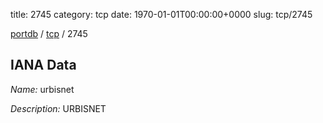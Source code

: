 title: 2745
category: tcp
date: 1970-01-01T00:00:00+0000
slug: tcp/2745

[portdb](/) / [tcp](/category/tcp.html) / 2745


## IANA Data

_Name:_ urbisnet

_Description:_ URBISNET

